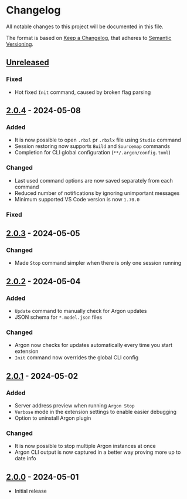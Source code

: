 # Changelog

All notable changes to this project will be documented in this file.

The format is based on [Keep a Changelog](https://keepachangelog.com/en/1.1.0/), that adheres to [Semantic Versioning](https://semver.org/spec/v2.0.0.html).

## [Unreleased]

### Fixed

- Hot fixed `Init` command, caused by broken flag parsing

## [2.0.4] - 2024-05-08

### Added

- It is now possible to open `.rbxl` pr `.rbxlx` file using `Studio` command
- Session restoring now supports `Build` and `Sourcemap` commands
- Completion for CLI global configuration (`**/.argon/config.toml`)

### Changed

- Last used command options are now saved separately from each command
- Reduced number of notifications by ignoring unimportant messages
- Minimum supported VS Code version is now `1.70.0`

### Fixed

## [2.0.3] - 2024-05-05

### Changed

- Made `Stop` command simpler when there is only one session running

## [2.0.2] - 2024-05-04

### Added

- `Update` command to manually check for Argon updates
- JSON schema for `*.model.json` files

### Changed

- Argon now checks for updates automatically every time you start extension
- `Init` command now overrides the global CLI config

## [2.0.1] - 2024-05-02

### Added

- Server address preview when running `Argon Stop`
- `Verbose` mode in the extension settings to enable easier debugging
- Option to uninstall Argon plugin

### Changed

- It is now possible to stop multiple Argon instances at once
- Argon CLI output is now captured in a better way proving more up to date info

## [2.0.0] - 2024-05-01

- Initial release

[unreleased]: https://github.com/argon-rbx/argon-vscode/compare/2.0.4...HEAD
[2.0.4]: https://github.com/argon-rbx/argon-vscode/compare/2.0.3...2.0.4
[2.0.3]: https://github.com/argon-rbx/argon-vscode/compare/2.0.2...2.0.3
[2.0.2]: https://github.com/argon-rbx/argon-vscode/compare/2.0.1...2.0.2
[2.0.1]: https://github.com/argon-rbx/argon-vscode/compare/2.0.0...2.0.1
[2.0.0]: https://github.com/argon-rbx/argon-vscode/compare/87f2daec9b41b73676470d5eab01fe2fdc129cc8...2.0.0
